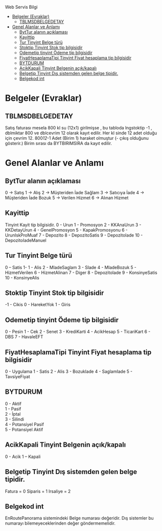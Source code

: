 
Web Servis Bilgi

- [Belgeler (Evraklar)](#belgeler-evraklar)
  - [TBLMSDBELGEDETAY](#tblmsdbelgedetay)
- [Genel Alanlar ve Anlamı](#genel-alanlar-ve-anlamı)
  - [BytTur alanın açıklaması](#byttur-alanın-açıklaması)
  - [Kayittip](#kayittip)
  - [Tur Tinyint Belge türü](#tur-tinyint-belge-türü)
  - [Stoktip Tinyint Stok tip bilgisidir](#stoktip-tinyint-stok-tip-bilgisidir)
  - [Odemetip tinyint Ödeme tip bilgisidir](#odemetip-tinyint-ödeme-tip-bilgisidir)
  - [FiyatHesaplamaTipi Tinyint Fiyat hesaplama tip bilgisidir](#fiyathesaplamatipi-tinyint-fiyat-hesaplama-tip-bilgisidir)
  - [BYTDURUM](#bytdurum)
  - [AcikKapali Tinyint Belgenin açık/kapalı](#acikkapali-tinyint-belgenin-açıkkapalı)
  - [Belgetip Tinyint Dış sistemden gelen belge tipidir.](#belgetip-tinyint-dış-sistemden-gelen-belge-tipidir)
  - [Belgekod int](#belgekod-int)

# Belgeler (Evraklar)

## TBLMSDBELGEDETAY

Satış faturası mesela 800 kl su (12x1) girilmişse , bu tabloda lngstoktip -1 , dblmiktar 800 ve dblcevrim 12 olarak kayıt edilir.
Her kl sinde 12 adet olduğu için çevrim 12. 800*12*-1 Adet (Birim 1) haraket olmuştur (- çıkış olduğunu gösterir.)
Birim sırası da BYTBIRIMSIRA da kayıt edilir.



# Genel Alanlar ve Anlamı

## BytTur alanın açıklaması

 0 → Satış 
 1 → Alış 
 2 → Müşteriden İade Sağlam 
 3 → Satıcıya İade 
 4 → Müşteriden İade Bozuk 
 5 → Verilen Hizmet 
 6 → Alınan Hizmet 


## Kayittip 

Tinyint Kayit tip bilgisidir. 
0  - Urun 
1  - Promosyon 
2  - KKAnaUrun 
3  - KKDetayUrun 
4  - GenelPromosyon 
5  - KapakPromosyonu 
6  - UrunIskProMuaf 
7  - Depozito 
8  - DepozitoSatis 
9  - DepozitoIade 
10 - DepozitoIadeManuel 



## Tur Tinyint Belge türü 
0  – Satis 
1- 1 - Alis 
2  - MIadeSaglam 
3  - SIade 
4  - MIadeBozuk 
5  - HizmetVerilen 
6  - HizmetAlinan 
7  - Diger 
8  - DepozitoIade 
9  - KonsinyeSatis 
10 - KonsinyeAlis 

## Stoktip Tinyint Stok tip bilgisidir
-1 - Cikis 
 0 - HareketYok
 1 - Giris  

## Odemetip tinyint Ödeme tip bilgisidir
0 - Pesin 
1 - Cek 
2 - Senet 
3 - KrediKarti 
4 - AcikHesap 
5 - TicariKart 
6 - DBS 
7 - HavaleEFT 


## FiyatHesaplamaTipi Tinyint Fiyat hesaplama tip bilgisidir
0 - Uygulama 
1 - Satis 
2 - Alis 
3 - BozukIade 
4 - SaglamIade 
5 - TavsiyeFiyat 


## BYTDURUM 

0 - Aktif   
1 - Pasif   
2 - İptal   
3 - Silindi   
4 - Potansiyel Pasif   
5 - Potansiyel Aktif 


## AcikKapali Tinyint Belgenin açık/kapalı
0 - Acik 
1 – Kapali 

## Belgetip Tinyint Dış sistemden gelen belge tipidir. 
Fatura = 0 
Siparis = 1 
Irsaliye = 2 

## Belgekod int 

EnRoutePanorama sistemindeki Belge numarası değeridir. Dış sistemler bu numarayı bilemeyeceklerinden 
değer göndermemelidir.  




